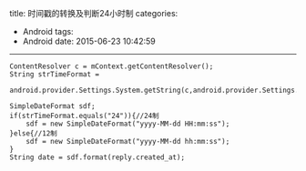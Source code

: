 title: 时间戳的转换及判断24小时制
categories:
  - Android
tags:
  - Android
date: 2015-06-23 10:42:59

---

```
ContentResolver c = mContext.getContentResolver();
String strTimeFormat = 
        android.provider.Settings.System.getString(c,android.provider.Settings.System.TIME_12_24);

SimpleDateFormat sdf;
if(strTimeFormat.equals("24")){//24制
    sdf = new SimpleDateFormat("yyyy-MM-dd HH:mm:ss");
}else{//12制
    sdf = new SimpleDateFormat("yyyy-MM-dd hh:mm:ss");
}
String date = sdf.format(reply.created_at);
```